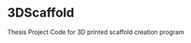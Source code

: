 # 3DScaffold
Thesis Project Code for 3D printed scaffold creation program
<!--stackedit_data:
eyJoaXN0b3J5IjpbMjA4NTkzODMwMV19
-->